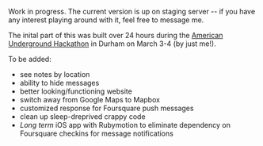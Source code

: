 Work in progress. The current version is up on staging server -- if you have any interest playing around with it, feel free to message me.

The inital part of this was built over 24 hours during the [American Underground Hackathon](http://www.auhackathon.com/) in Durham on March 3-4 (by just me!).

To be added:
- see notes by location
- ability to hide messages
- better looking/functioning website
- switch away from Google Maps to Mapbox
- customized response for Foursquare push messages
- clean up sleep-dreprived crappy code
- *Long term* iOS app with Rubymotion to eliminate dependency on Foursquare checkins for message notifications
